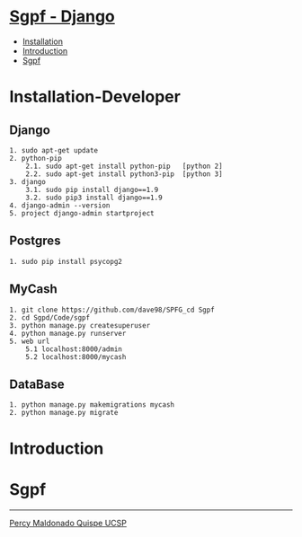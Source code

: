 [Sgpf - Django]
======================
[Sgpf - Django]: https://github.com/dave98/SPFG_cd 

- [Installation](#installation-developer)
- [Introduction](#introduction)
- [Sgpf](#sgpf)

# Installation-Developer #

## Django ##
    1. sudo apt-get update
    2. python-pip
        2.1. sudo apt-get install python-pip   [python 2]
        2.2. sudo apt-get install python3-pip  [python 3]
    3. django
        3.1. sudo pip install django==1.9
        3.2. sudo pip3 install django==1.9
    4. django-admin --version
    5. project django-admin startproject            

## Postgres ##
    1. sudo pip install psycopg2

## MyCash ## 
    1. git clone https://github.com/dave98/SPFG_cd Sgpf    
    2. cd Sgpd/Code/sgpf    
    3. python manage.py createsuperuser
    4. python manage.py runserver
    5. web url
        5.1 localhost:8000/admin
        5.2 localhost:8000/mycash

## DataBase ##    
    1. python manage.py makemigrations mycash
    2. python manage.py migrate
    
# Introduction #    
    
# Sgpf #

* * *
[Percy Maldonado Quispe UCSP](https://github.com/percy00010)